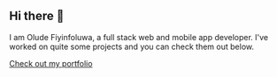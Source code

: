 ## Hi there 👋
I am Olude Fiyinfoluwa, a full stack web and mobile app developer. I've worked on quite some projects and you can check them out below.

[Check out my portfolio](https://www.oludefiyinfoluwa.com.ng)

